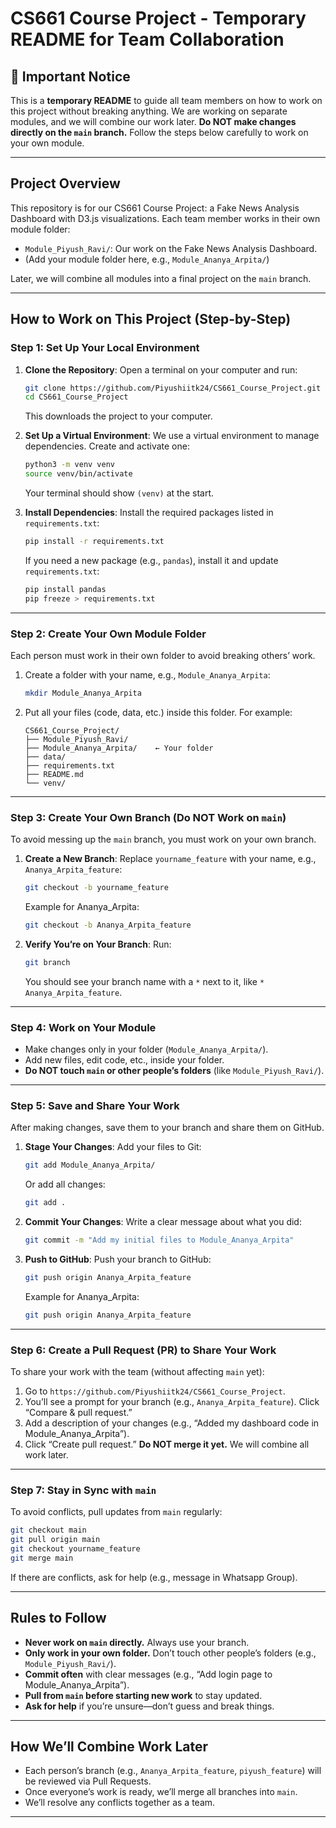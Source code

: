 # CS661 Course Project - Temporary README for Team Collaboration

## 🚨 Important Notice
This is a **temporary README** to guide all team members on how to work on this project without breaking anything. We are working on separate modules, and we will combine our work later. **Do NOT make changes directly on the `main` branch.** Follow the steps below carefully to work on your own module.

---

## Project Overview
This repository is for our CS661 Course Project: a Fake News Analysis Dashboard with D3.js visualizations. Each team member works in their own module folder:
- `Module_Piyush_Ravi/`: Our work on the Fake News Analysis Dashboard.
- (Add your module folder here, e.g., `Module_Ananya_Arpita/`)

Later, we will combine all modules into a final project on the `main` branch.

---

## How to Work on This Project (Step-by-Step)

### Step 1: Set Up Your Local Environment
1. **Clone the Repository**:
   Open a terminal on your computer and run:
   ```bash
   git clone https://github.com/Piyushiitk24/CS661_Course_Project.git
   cd CS661_Course_Project
   ```
   This downloads the project to your computer.

2. **Set Up a Virtual Environment**:
   We use a virtual environment to manage dependencies. Create and activate one:
   ```bash
   python3 -m venv venv
   source venv/bin/activate
   ```
   Your terminal should show `(venv)` at the start.

3. **Install Dependencies**:
   Install the required packages listed in `requirements.txt`:
   ```bash
   pip install -r requirements.txt
   ```
   If you need a new package (e.g., `pandas`), install it and update `requirements.txt`:
   ```bash
   pip install pandas
   pip freeze > requirements.txt
   ```

---

### Step 2: Create Your Own Module Folder
Each person must work in their own folder to avoid breaking others’ work.
1. Create a folder with your name, e.g., `Module_Ananya_Arpita`:
   ```bash
   mkdir Module_Ananya_Arpita
   ```
2. Put all your files (code, data, etc.) inside this folder. For example:
   ```
   CS661_Course_Project/
   ├── Module_Piyush_Ravi/
   ├── Module_Ananya_Arpita/    ← Your folder
   ├── data/
   ├── requirements.txt
   ├── README.md
   └── venv/
   ```

---

### Step 3: Create Your Own Branch (Do NOT Work on `main`)
To avoid messing up the `main` branch, you must work on your own branch.

1. **Create a New Branch**:
   Replace `yourname_feature` with your name, e.g., `Ananya_Arpita_feature`:
   ```bash
   git checkout -b yourname_feature
   ```
   Example for Ananya_Arpita:
   ```bash
   git checkout -b Ananya_Arpita_feature
   ```

2. **Verify You’re on Your Branch**:
   Run:
   ```bash
   git branch
   ```
   You should see your branch name with a `*` next to it, like `* Ananya_Arpita_feature`.

---

### Step 4: Work on Your Module
- Make changes only in your folder (`Module_Ananya_Arpita/`).
- Add new files, edit code, etc., inside your folder.
- **Do NOT touch `main` or other people’s folders** (like `Module_Piyush_Ravi/`).

---

### Step 5: Save and Share Your Work
After making changes, save them to your branch and share them on GitHub.

1. **Stage Your Changes**:
   Add your files to Git:
   ```bash
   git add Module_Ananya_Arpita/
   ```
   Or add all changes:
   ```bash
   git add .
   ```

2. **Commit Your Changes**:
   Write a clear message about what you did:
   ```bash
   git commit -m "Add my initial files to Module_Ananya_Arpita"
   ```

3. **Push to GitHub**:
   Push your branch to GitHub:
   ```bash
   git push origin Ananya_Arpita_feature
   ```
   Example for Ananya_Arpita:
   ```bash
   git push origin Ananya_Arpita_feature
   ```

---

### Step 6: Create a Pull Request (PR) to Share Your Work
To share your work with the team (without affecting `main` yet):
1. Go to `https://github.com/Piyushiitk24/CS661_Course_Project`.
2. You’ll see a prompt for your branch (e.g., `Ananya_Arpita_feature`). Click “Compare & pull request.”
3. Add a description of your changes (e.g., “Added my dashboard code in Module_Ananya_Arpita”).
4. Click “Create pull request.” **Do NOT merge it yet.** We will combine all work later.

---

### Step 7: Stay in Sync with `main`
To avoid conflicts, pull updates from `main` regularly:
```bash
git checkout main
git pull origin main
git checkout yourname_feature
git merge main
```
If there are conflicts, ask for help (e.g., message in Whatsapp Group).

---

## Rules to Follow
- **Never work on `main` directly.** Always use your branch.
- **Only work in your own folder.** Don’t touch other people’s folders (e.g., `Module_Piyush_Ravi/`).
- **Commit often** with clear messages (e.g., “Add login page to Module_Ananya_Arpita”).
- **Pull from `main` before starting new work** to stay updated.
- **Ask for help** if you’re unsure—don’t guess and break things.

---

## How We’ll Combine Work Later
- Each person’s branch (e.g., `Ananya_Arpita_feature`, `piyush_feature`) will be reviewed via Pull Requests.
- Once everyone’s work is ready, we’ll merge all branches into `main`.
- We’ll resolve any conflicts together as a team.

---
